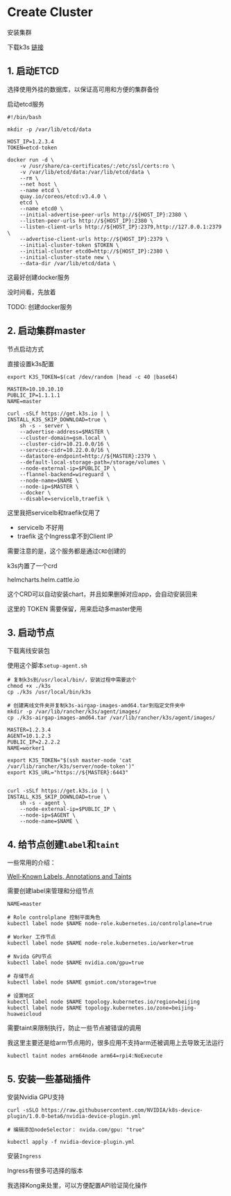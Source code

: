 # Create Cluster

安装集群

下载k3s [链接](https://github.com/rancher/k3s/releases)


## 1. 启动ETCD

选择使用外挂的数据库，以保证高可用和方便的集群备份

启动etcd服务

```shell
#!/bin/bash

mkdir -p /var/lib/etcd/data

HOST_IP=1.2.3.4
TOKEN=etcd-token

docker run -d \
    -v /usr/share/ca-certificates/:/etc/ssl/certs:ro \
    -v /var/lib/etcd/data:/var/lib/etcd/data \
    --rm \
    --net host \
    --name etcd \
    quay.io/coreos/etcd:v3.4.0 \
    etcd \
    --name etcd0 \
    --initial-advertise-peer-urls http://${HOST_IP}:2380 \
    --listen-peer-urls http://${HOST_IP}:2380 \
    --listen-client-urls http://${HOST_IP}:2379,http://127.0.0.1:2379 \
    --advertise-client-urls http://${HOST_IP}:2379 \
    --initial-cluster-token $TOKEN \
    --initial-cluster etcd0=http://${HOST_IP}:2380 \
    --initial-cluster-state new \
    --data-dir /var/lib/etcd/data \
```

这最好创建docker服务

没时间看，先放着

TODO: 创建docker服务


## 2. 启动集群master

节点启动方式

直接设置k3s配置


```shell
export K3S_TOKEN=$(cat /dev/random |head -c 40 |base64)

MASTER=10.10.10.10
PUBLIC_IP=1.1.1.1
NAME=master

curl -sSLf https://get.k3s.io | \
INSTALL_K3S_SKIP_DOWNLOAD=true \
    sh -s - server \
    --advertise-address=$MASTER \
    --cluster-domain=gsm.local \
    --cluster-cidr=10.21.0.0/16 \
    --service-cidr=10.22.0.0/16 \
    --datastore-endpoint=http://${MASTER}:2379 \
    --default-local-storage-path=/storage/volumes \
    --node-external-ip=$PUBLIC_IP \
    --flannel-backend=wireguard \
    --node-name=$NAME \
    --node-ip=$MASTER \
    --docker \
    --disable=servicelb,traefik \
```

这里我把servicelb和traefik仅用了

- servicelb 不好用
- traefik 这个Ingress拿不到Client IP

需要注意的是，这个服务都是通过`CRD`创建的

k3s内置了一个crd

helmcharts.helm.cattle.io

这个CRD可以自动安装chart，并且如果删掉对应app，会自动安装回来

这里的 TOKEN 需要保留，用来启动多master使用


## 3. 启动节点

下载离线安装包

使用这个脚本`setup-agent.sh`

```shell
# 复制k3s到/usr/local/bin/，安装过程中需要这个
chmod +x ./k3s
cp ./k3s /usr/local/bin/k3s

# 创建离线文件夹并复制k3s-airgap-images-amd64.tar到指定文件夹中
mkdir -p /var/lib/rancher/k3s/agent/images/
cp ./k3s-airgap-images-amd64.tar /var/lib/rancher/k3s/agent/images/

MASTER=1.2.3.4
AGENT=10.1.2.3
PUBLIC_IP=2.2.2.2
NAME=worker1

export K3S_TOKEN="$(ssh master-node 'cat /var/lib/rancher/k3s/server/node-token')"
export K3S_URL="https://${MASTER}:6443"


curl -sSLf https://get.k3s.io | \
INSTALL_K3S_SKIP_DOWNLOAD=true \
    sh -s - agent \
    --node-external-ip=$PUBLIC_IP \
    --node-ip=$AGENT \
    --node-name=$NAME \

```

## 4. 给节点创建`label`和`taint`

一些常用的介绍：

[Well-Known Labels, Annotations and Taints](https://kubernetes.io/docs/reference/kubernetes-api/labels-annotations-taints/)

需要创建label来管理和分组节点

```shell
NAME=master

# Role controlplane 控制平面角色
kubectl label node $NAME node-role.kubernetes.io/controlplane=true

# Worker 工作节点
kubectl label node $NAME node-role.kubernetes.io/worker=true

# Nvida GPU节点
kubectl label node $NAME nvidia.com/gpu=true

# 存储节点
kubectl label node $NAME gsmiot.com/storage=true

# 设置地区
kubectl label node $NAME topology.kubernetes.io/region=beijing
kubectl label node $NAME topology.kubernetes.io/zone=beijing-huaweicloud

```


需要taint来限制执行，防止一些节点被错误的调用

我这里主要还是给arm节点用的，很多应用不支持arm还被调用上去导致无法运行

```
kubectl taint nodes arm64node arm64=rpi4:NoExecute
```

## 5. 安装一些基础插件

安装Nvidia GPU支持

```
curl -sSLO https://raw.githubusercontent.com/NVIDIA/k8s-device-plugin/1.0.0-beta6/nvidia-device-plugin.yml

# 编辑添加nodeSelector： nvida.com/gpu: "true"

kubectl apply -f nvidia-device-plugin.yml
```

安装`Ingress`

Ingress有很多可选择的版本

我选择Kong来处里，可以方便配置API验证简化操作







